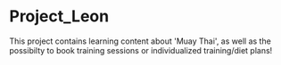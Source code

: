 # Project_Leon

This project contains learning content about 'Muay Thai', as well as the possibilty to book training sessions or individualized training/diet plans!

